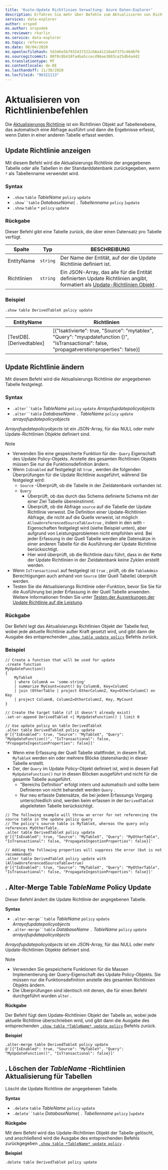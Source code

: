 ```yaml
---
title: 'Kusto-Update Richtlinien Verwaltung: Azure Daten-Explorer'
description: Erfahren Sie mehr über Befehle zum Aktualisieren von Richtlinien in Azure Daten-Explorer. Weitere Informationen finden Sie unter Vorgehensweise beim Anzeigen, festlegen, ändern und Löschen von Tabellen Update Richtlinien.
services: data-explorer
author: orspod
ms.author: orspodek
ms.reviewer: rkarlin
ms.service: data-explorer
ms.topic: reference
ms.date: 08/04/2020
ms.openlocfilehash: 5d346e5b7932437322cb8a41210a6f375cd6d6f0
ms.sourcegitcommit: 80f0c8b410fa4ba5ccecd96ae3803ce25db4a442
ms.translationtype: MT
ms.contentlocale: de-DE
ms.lasthandoff: 11/30/2020
ms.locfileid: "96321113"
---
```

# <a name="update-policy-commands"></a>Aktualisieren von Richtlinienbefehlen

Die [Aktualisierungs Richtlinie](updatepolicy.md) ist ein Richtlinien Objekt auf Tabellenebene, das automatisch eine Abfrage ausführt und dann die Ergebnisse erfasst, wenn Daten in einer anderen Tabelle erfasst werden.

## <a name="show-update-policy"></a>Update Richtlinie anzeigen

Mit diesem Befehl wird die Aktualisierungs Richtlinie der angegebenen Tabelle oder alle Tabellen in der Standarddatenbank zurückgegeben, wenn `*` als Tabellenname verwendet wird.

### <a name="syntax"></a>Syntax

* `.show` `table` *TableName* `policy` `update`
* `.show``table` *DatabaseName*( `.` *Tabellenname* `policy` )`update`
* `.show` `table` `*` `policy` `update`

### <a name="returns"></a>Rückgabe

Dieser Befehl gibt eine Tabelle zurück, die über einen Datensatz pro Tabelle verfügt.

|Spalte    |Typ    |BESCHREIBUNG                                                                                                                                                           |
|----------|--------|----------------------------------------------------------------------------------------------------------------------------------------------------------------------|
|EntityName|`string`|Der Name der Entität, auf der die Update Richtlinie definiert ist.                                                                                                                |
|Richtlinien  |`string`|Ein JSON-Array, das alle für die Entität definierten Update Richtlinien angibt, formatiert als [Update-Richtlinien Objekt](updatepolicy.md#the-update-policy-object) .|

### <a name="example"></a>Beispiel

```kusto
.show table DerivedTableX policy update 
```

|EntityName        |Richtlinien                                                                                                                                    |
|------------------|--------------------------------------------------------------------------------------------------------------------------------------------|
|[TestDB]. [Derivedtablex]|[{"Isaktivierte": true, "Source": "mytablex", "Query": "myupdatefunction ()", "IsTransactional": false, "propagatverstionproperties": false}]|

## <a name="alter-update-policy"></a>Update Richtlinie ändern

Mit diesem Befehl wird die Aktualisierungs Richtlinie der angegebenen Tabelle festgelegt.

### <a name="syntax"></a>Syntax

* `.alter``table` *TableName* `policy` `update` *Arrayofupdatepolicyobjects*
* `.alter``table` *DatabaseName* `.` *TableName* `policy` `update` *arrayofupdatepolicyobjects*

*Arrayofupdatepolicyobjects* ist ein JSON-Array, für das NULL oder mehr Update-Richtlinien Objekte definiert sind.

> [!NOTE]
> * Verwenden Sie eine gespeicherte Funktion für die- `Query` Eigenschaft des Update Policy-Objekts.
   Anstelle des gesamten Richtlinien Objekts müssen Sie nur die Funktionsdefinition ändern.
> * Wenn `IsEnabled` auf festgelegt ist `true` , werden die folgenden Überprüfungen für die Update Richtlinie ausgeführt, während Sie festgelegt wird:
>    * `Source` -Überprüft, ob die Tabelle in der Zieldatenbank vorhanden ist.
>    * `Query` 
>        * Überprüft, ob das durch das Schema definierte Schema mit der einer Ziel Tabelle übereinstimmt.
>        * Überprüft, ob die Abfrage `source` auf die Tabelle der Update Richtlinie verweist. 
        Die Definition einer Update-Richtlinien Abfrage, die nicht auf die Quelle verweist, ist möglich `AllowUnreferencedSourceTable=true` , indem in den *with* -Eigenschaften festgelegt wird (siehe Beispiel unten), aber aufgrund von Leistungsproblemen nicht empfohlen wird. Bei jeder Erfassung in der Quell Tabelle werden alle Datensätze in einer anderen Tabelle für die Ausführung der Update Richtlinie berücksichtigt.
 >       * Hier wird überprüft, ob die Richtlinie dazu führt, dass in der Kette der Update Richtlinien in der Zieldatenbank keine Zyklen erstellt werden.
 > * Wenn `IsTransactional` auf festgelegt ist `true` , prüft, ob die `TableAdmin` Berechtigungen auch anhand von `Source` (der Quell Tabelle) überprüft werden.
 > * Testen Sie die Aktualisierungs Richtlinie oder-Funktion, bevor Sie Sie für die Ausführung bei jeder Erfassung in der Quell Tabelle anwenden. Weitere Informationen finden Sie unter [Testen der Auswirkungen der Update Richtlinie auf die Leistung](updatepolicy.md#performance-impact).

### <a name="returns"></a>Rückgabe

Der Befehl legt das Aktualisierungs Richtlinien Objekt der Tabelle fest, wobei jede aktuelle Richtlinie außer Kraft gesetzt wird, und gibt dann die Ausgabe des entsprechenden [`.show table update policy`](#show-update-policy) Befehls zurück.

### <a name="example"></a>Beispiel

```kusto
// Create a function that will be used for update
.create function 
MyUpdateFunction()
{
    MyTableX
    | where ColumnA == 'some-string'
    | summarize MyCount=count() by ColumnB, Key=ColumnC
    | join (OtherTable | project OtherColumnZ, Key=OtherColumnC) on Key
    | project ColumnB, ColumnZ=OtherColumnZ, Key, MyCount
}

// Create the target table (if it doesn't already exist)
.set-or-append DerivedTableX <| MyUpdateFunction() | limit 0

// Use update policy on table DerivedTableX
.alter table DerivedTableX policy update
@'[{"IsEnabled": true, "Source": "MyTableX", "Query": "MyUpdateFunction()", "IsTransactional": false, "PropagateIngestionProperties": false}]'
```

* Wenn eine Erfassung der Quell Tabelle stattfindet, in diesem Fall, `MyTableX` werden ein oder mehrere Blöcke (datenshards) in dieser Tabelle erstellt.
* Der, der `Query` im Update Policy-Objekt definiert ist, wird in diesem Fall `MyUpdateFunction()` nur in diesen Blöcken ausgeführt und nicht für die gesamte Tabelle ausgeführt.
  * "Bereichs Definition" erfolgt intern und automatisch und sollte beim Definieren von nicht behandelt werden `Query` .
  * Nur neu erfasste Datensätze, die bei jedem Erfassungs Vorgang unterschiedlich sind, werden beim erfassen in der `DerivedTableX` abgeleiteten Tabelle berücksichtigt.

```kusto
// The following example will throw an error for not referencing the source table in the update policy query
// The policy's source table is MyTableX, whereas the query only references MyOtherTable. 
.alter table DerivedTableX policy update
@'[{"IsEnabled": true, "Source": "MyTableX", "Query": "MyOtherTable", "IsTransactional": false, "PropagateIngestionProperties": false}]'

// Adding the following properties will suppress the error (but is not recommended)
.alter table DerivedTableX policy update with (AllowUnreferencedSourceTable=true)
@'[{"IsEnabled": true, "Source": "MyTableX", "Query": "MyOtherTable", "IsTransactional": false, "PropagateIngestionProperties": false}]'

```

## <a name="alter-merge-table-tablename-policy-update"></a>. Alter-Merge Table *TableName* Policy Update

Dieser Befehl ändert die Update Richtlinie der angegebenen Tabelle.

**Syntax**

* `.alter-merge``table` *TableName* `policy` `update` *Arrayofupdatepolicyobjects*
* `.alter-merge``table` *DatabaseName* `.` *TableName* `policy` `update` *arrayofupdatepolicyobjects*

*Arrayofupdatepolicyobjects* ist ein JSON-Array, für das NULL oder mehr Update-Richtlinien Objekte definiert sind.

> [!NOTE]
> * Verwenden Sie gespeicherte Funktionen für die Massen Implementierung der Query-Eigenschaft des Update Policy-Objekts. 
     Sie müssen nur die Funktionsdefinition anstelle des gesamten Richtlinien Objekts ändern.
> * Die Überprüfungen sind identisch mit denen, die für einen Befehl durchgeführt wurden `alter` .

**Rückgabe**

Der Befehl fügt dem Update-Richtlinien Objekt der Tabelle an, wobei jede aktuelle Richtlinie überschrieben wird, und gibt dann die Ausgabe des entsprechenden [`.show table *TableName* update policy`](#show-update-policy) Befehls zurück.

**Beispiel**

```kusto
.alter-merge table DerivedTableX policy update 
@'[{"IsEnabled": true, "Source": "MyTableY", "Query": "MyUpdateFunction()", "IsTransactional": false}]'  
``` 

## <a name="delete-table-tablename-policy-update"></a>. Löschen der *TableName* -Richtlinien Aktualisierung für Tabellen

Löscht die Update Richtlinie der angegebenen Tabelle.

**Syntax**

* `.delete` `table` *TableName* `policy` `update`
* `.delete``table` *DatabaseName*( `.` *Tabellenname* `policy` )`update`

**Rückgabe**

Mit dem Befehl wird das Update-Richtlinien Objekt der Tabelle gelöscht, und anschließend wird die Ausgabe des entsprechenden Befehls zurückgegeben [`.show table *TableName* update policy`](#show-update-policy) .

**Beispiel**

```kusto
.delete table DerivedTableX policy update 
```
